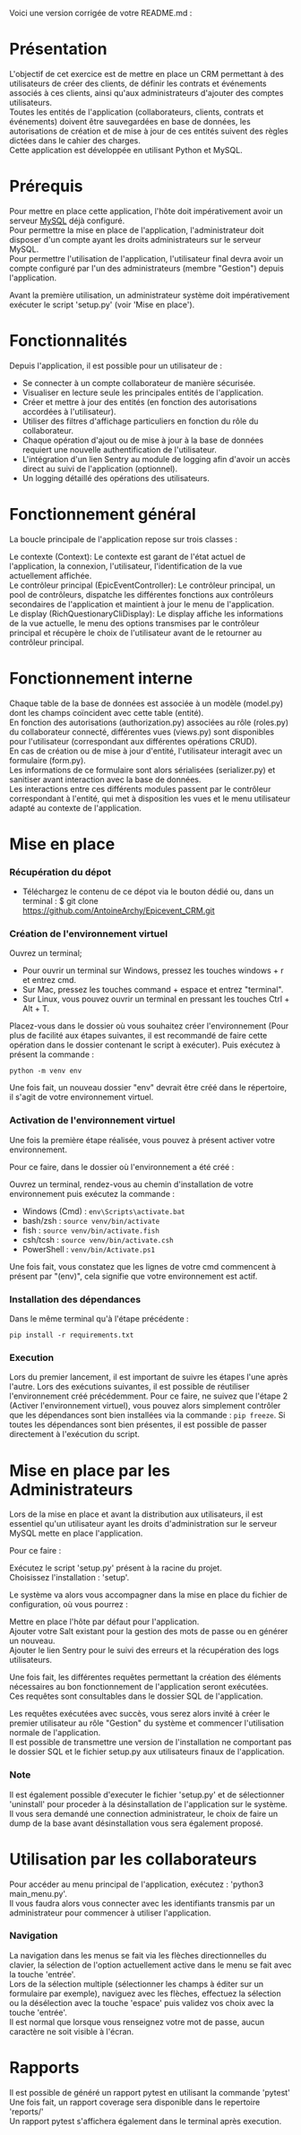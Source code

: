 Voici une version corrigée de votre README.md :

# Présentation
L'objectif de cet exercice est de mettre en place un CRM permettant à des utilisateurs de créer des clients, de définir les contrats et événements associés à ces clients, ainsi qu'aux administrateurs d'ajouter des comptes utilisateurs.  
Toutes les entités de l'application (collaborateurs, clients, contrats et événements) doivent être sauvegardées en base de données, les autorisations de création et de mise à jour de ces entités suivent des règles dictées dans le cahier des charges.  
Cette application est développée en utilisant Python et MySQL.

# Prérequis
Pour mettre en place cette application, l'hôte doit impérativement avoir un serveur [MySQL](https://www.mysql.com/) déjà configuré.   
Pour permettre la mise en place de l'application, l'administrateur doit disposer d'un compte ayant les droits administrateurs sur le serveur MySQL.  
Pour permettre l'utilisation de l'application, l'utilisateur final devra avoir un compte configuré par l'un des administrateurs (membre "Gestion") depuis l'application.

Avant la première utilisation, un administrateur système doit impérativement exécuter le script 'setup.py' (voir 'Mise en place').

# Fonctionnalités
Depuis l'application, il est possible pour un utilisateur de :
- Se connecter à un compte collaborateur de manière sécurisée.
- Visualiser en lecture seule les principales entités de l'application.
- Créer et mettre à jour des entités (en fonction des autorisations accordées à l'utilisateur).
- Utiliser des filtres d'affichage particuliers en fonction du rôle du collaborateur.
- Chaque opération d'ajout ou de mise à jour à la base de données requiert une nouvelle authentification de l'utilisateur.
- L'intégration d'un lien Sentry au module de logging afin d'avoir un accès direct au suivi de l'application (optionnel).
- Un logging détaillé des opérations des utilisateurs.

# Fonctionnement général

La boucle principale de l'application repose sur trois classes :

Le contexte (Context): Le contexte est garant de l'état actuel de l'application, la connexion, l'utilisateur, l'identification de la vue actuellement affichée.  
Le contrôleur principal (EpicEventController): Le contrôleur principal, un pool de contrôleurs, dispatche les différentes fonctions aux contrôleurs secondaires de l'application et maintient à jour le menu de l'application.  
Le display (RichQuestionaryCliDisplay): Le display affiche les informations de la vue actuelle, le menu des options transmises par le contrôleur principal et récupère le choix de l'utilisateur avant de le retourner au contrôleur principal.

# Fonctionnement interne

Chaque table de la base de données est associée à un modèle (model.py) dont les champs coïncident avec cette table (entité).  
En fonction des autorisations (authorization.py) associées au rôle (roles.py) du collaborateur connecté, différentes vues (views.py) sont disponibles pour l'utilisateur (correspondant aux différentes opérations CRUD).  
En cas de création ou de mise à jour d'entité, l'utilisateur interagit avec un formulaire (form.py).  
Les informations de ce formulaire sont alors sérialisées (serializer.py) et sanitiser avant interaction avec la base de données.  
Les interactions entre ces différents modules passent par le contrôleur correspondant à l'entité, qui met à disposition les vues et le menu utilisateur adapté au contexte de l'application.  

# Mise en place

### Récupération du dépot 
- Téléchargez le contenu de ce dépot via le bouton dédié ou, dans un terminal : $ git clone https://github.com/AntoineArchy/Epicevent_CRM.git

### Création de l'environnement virtuel
Ouvrez un terminal; 

- Pour ouvrir un terminal sur Windows, pressez les touches windows + r et entrez cmd.
- Sur Mac, pressez les touches command + espace et entrez "terminal".
- Sur Linux, vous pouvez ouvrir un terminal en pressant les touches Ctrl + Alt + T.

Placez-vous dans le dossier où vous souhaitez créer l'environnement (Pour plus de facilité aux étapes suivantes, il est recommandé de faire cette opération dans le dossier contenant le script à exécuter). Puis exécutez à présent la commande : 

`python -m venv env
`

Une fois fait, un nouveau dossier "env" devrait être créé dans le répertoire, il s'agit de votre environnement virtuel.


### Activation de l'environnement virtuel
Une fois la première étape réalisée, vous pouvez à présent activer votre environnement.

Pour ce faire, dans le dossier où l'environnement a été créé :


Ouvrez un terminal, rendez-vous au chemin d'installation de votre environnement puis exécutez la commande : 

- Windows (Cmd) : `env\Scripts\activate.bat`
- bash/zsh : `source venv/bin/activate`
- fish : `source venv/bin/activate.fish`
- csh/tcsh : `source venv/bin/activate.csh`
- PowerShell : `venv/bin/Activate.ps1`

Une fois fait, vous constatez que les lignes de votre cmd commencent à présent par "(env)", cela signifie que votre environnement est actif.

### Installation des dépendances
Dans le même terminal qu'à l'étape précédente :

`pip install -r requirements.txt`


### Execution 
Lors du premier lancement, il est important de suivre les étapes l'une après l'autre. Lors des exécutions suivantes, il est possible de réutiliser l'environnement créé précédemment. Pour ce faire, ne suivez que l'étape 2 (Activer l'environnement virtuel), vous pouvez alors simplement contrôler que les dépendances sont bien installées via la commande : `pip freeze`. Si toutes les dépendances sont bien présentes, il est possible de passer directement à l'exécution du script.


# Mise en place par les Administrateurs
Lors de la mise en place et avant la distribution aux utilisateurs, il est essentiel qu'un utilisateur ayant les droits d'administration sur le serveur MySQL mette en place l'application.

Pour ce faire :

Exécutez le script 'setup.py' présent à la racine du projet.  
Choisissez l'installation : 'setup'.

Le système va alors vous accompagner dans la mise en place du fichier de configuration, où vous pourrez :

Mettre en place l'hôte par défaut pour l'application.  
Ajouter votre Salt existant pour la gestion des mots de passe ou en générer un nouveau.  
Ajouter le lien Sentry pour le suivi des erreurs et la récupération des logs utilisateurs.  

Une fois fait, les différentes requêtes permettant la création des éléments nécessaires au bon fonctionnement de l'application seront exécutées.   
Ces requêtes sont consultables dans le dossier SQL de l'application.

Les requêtes exécutées avec succès, vous serez alors invité à créer le premier utilisateur au rôle "Gestion" du système et commencer l'utilisation normale de l'application.  
Il est possible de transmettre une version de l'installation ne comportant pas le dossier SQL et le fichier setup.py aux utilisateurs finaux de l'application.
### Note
Il est également possible d'executer le fichier 'setup.py' et de sélectionner 'uninstall' pour proceder à la désinstallation de l'application sur le système.  
Il vous sera demandé une connection administrateur, le choix de faire un dump de la base avant désinstallation vous sera également proposé.  

# Utilisation par les collaborateurs 
Pour accéder au menu principal de l'application, exécutez : 'python3 main_menu.py'.  
Il vous faudra alors vous connecter avec les identifiants transmis par un administrateur pour commencer à utiliser l'application.
### Navigation
La navigation dans les menus se fait via les flèches directionnelles du clavier, la sélection de l'option actuellement active dans le menu se fait avec la touche 'entrée'.  
Lors de la sélection multiple (sélectionner les champs à éditer sur un formulaire par exemple), naviguez avec les flèches, effectuez la sélection ou la désélection avec la touche 'espace' puis validez vos choix avec la touche 'entrée'.  
Il est normal que lorsque vous renseignez votre mot de passe, aucun caractère ne soit visible à l'écran.

# Rapports
Il est possible de généré un rapport pytest en utilisant la commande 'pytest'  
Une fois fait, un rapport coverage sera disponible dans le repertoire 'reports/'  
Un rapport pytest s'affichera également dans le terminal après execution. 